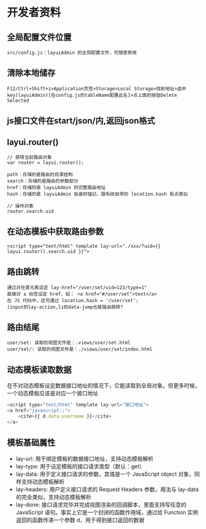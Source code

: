# 开发者资料

## 全局配置文件位置
    src/config.js：layuiAdmin 的全局配置文件，可随意修改

## 清除本地储存
    F12/Ctrl+Shift+i>Application页签>Storage>Local Storage>找到地址>选中key(layuiAdmin)[在config.js的tableName配置此名]>点上面的按钮Delete Selected

## js接口文件在start/json/内,返回json格式

## layui.router()
	// 获得当前路由对象
	var router = layui.router();

	path：存储的是路由的目录结构
	search：存储的是路由的参数部分
	href：存储的是 layuiAdmin 的完整路由地址
	hash：存储的是 layuiAdmin 自身的锚记，跟系统自带的 location.hash 有点类似

	// 操作对象
	router.search.uid

## 在动态模板中获取路由参数
	<script type="text/html" template lay-url="./xxx/?uid={{ layui.router().search.uid }}">

## 路由跳转
	通过对任意元素设定 lay-href="/user/set/uid=123/type=1"
	直接对 a 标签设定 href，如： <a href="#/user/set">text</a>
	在 JS 代码中，还可通过 location.hash = '/user/set';
	(input的lay-action,li的data-jump也是路由跳转?

## 路由结尾
	user/set: 读取的视图文件是：.views/user/set.html
	user/set/: 读取的视图文件是：./views/user/set/index.html

## 动态模板读取数据

在不对动态模板设定数据接口地址的情况下，它能读取到全局对象。但更多时候，一个动态模板应该是对应一个接口地址

~~~javascript
<script type="text/html" template lay-url="接口地址">
<a href="javascript:;">
	<cite>{{ d.data.username }}</cite>
</a>
~~~

## 模板基础属性

- lay-url: 用于绑定模板的数据接口地址，支持动态模板解析
- lay-type: 用于设定模板的接口请求类型（默认：get）
- lay-data: 用于定义接口请求的参数，其值是一个 JavaScript object 对象，同样支持动态模板解析
- lay-headers: 用户定义接口请求的 Request Headers 参数，用法与 lay-data 的完全类似，支持动态模板解析
- lay-done: 接口请求完毕并完成视图渲染的回调脚本，里面支持写任意的 JavaScript 语句。事实上它是一个封闭的函数作用域，通过给 Function 实例返回的函数传递一个参数 d，用于得到接口返回的数据